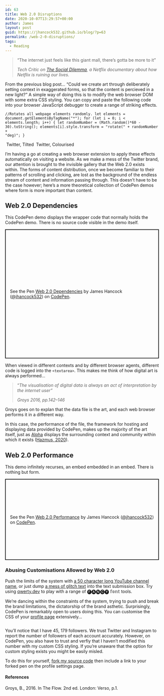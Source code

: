 ```yaml
---
id: 63
title: Web 2.0 Disruptions
date: 2020-10-07T13:29:57+00:00
author: James
layout: post
guid: https://jhancock532.github.io/blog/?p=63
permalink: /web-2-0-disruptions/
tags:
  - Reading
---
```

<blockquote class="wp-block-quote">
  <p>
    &#8220;The internet just feels like this giant mall, there&#8217;s gotta be more to it&#8221;
  </p>
  
  <cite>Tech Critic on <a href="https://www.thesocialdilemma.com/">The Social Dilemma</a>, a Netflix documentary about how Netflix is ruining our lives.</cite>
</blockquote>

From the previous blog post&#8230; &#8220;Could we create art through deliberately setting context in exaggerated forms, so that the content is percieved in a new light?&#8221; A simple way of doing this is to modify the web browser DOM with some extra CSS styling. You can copy and paste the following code into your browser JavaScript debugger to create a range of striking effects.

<!--more-->

<code>//Rotates all webpage elements randomly.
let elements = document.getElementsByTagName("*");
for (let i = 0; i &lt; elements.length; i++) {
  let randomNumber = (Math.random()*60 - 30).toString();
  elements&#91;i].style.transform = "rotate(" + randomNumber + "deg)";
}</code>

<img loading="lazy" src="https://jhancock532.github.io/blog/wp-content/uploads/2020/10/incredible-1024x576.png" alt="" class="wp-image-138" srcset="https://jhancock532.github.io/blog/wp-content/uploads/2020/10/incredible-1024x576.png 1024w, https://jhancock532.github.io/blog/wp-content/uploads/2020/10/incredible-300x169.png 300w, https://jhancock532.github.io/blog/wp-content/uploads/2020/10/incredible-768x432.png 768w, https://jhancock532.github.io/blog/wp-content/uploads/2020/10/incredible-1536x864.png 1536w, https://jhancock532.github.io/blog/wp-content/uploads/2020/10/incredible.png 1920w" sizes="(max-width: 767px) 89vw, (max-width: 1000px) 54vw, (max-width: 1071px) 543px, 580px" />
Twitter, Tilted

<img loading="lazy" src="https://jhancock532.github.io/blog/wp-content/uploads/2020/10/huh-1024x576.png" alt="" class="wp-image-135" srcset="https://jhancock532.github.io/blog/wp-content/uploads/2020/10/huh-1024x576.png 1024w, https://jhancock532.github.io/blog/wp-content/uploads/2020/10/huh-300x169.png 300w, https://jhancock532.github.io/blog/wp-content/uploads/2020/10/huh-768x432.png 768w, https://jhancock532.github.io/blog/wp-content/uploads/2020/10/huh-1536x864.png 1536w, https://jhancock532.github.io/blog/wp-content/uploads/2020/10/huh.png 1920w" sizes="(max-width: 767px) 89vw, (max-width: 1000px) 54vw, (max-width: 1071px) 543px, 580px" />
Twitter, Colourised

I&#8217;m having a go at creating a web browser extension to apply these effects automatically on visiting a website. As we make a mess of the Twitter brand, our attention is brought to the invisible gallery that the Web 2.0 exists within. The forms of content distribution, once we become familiar to their patterns of scrolling and clicking, are lost as the background of the endless stream of content and information passing through. This doesn&#8217;t have to be the case however; here&#8217;s a more theoretical collection of CodePen demos where form is more important than content.

## Web 2.0 Dependencies

This CodePen demo displays the wrapper code that normally holds the CodePen demo. There is no source code visible in the demo itself.

<p class="codepen" data-height="422" data-theme-id="dark" data-default-tab="result" data-user="jhancock532" data-slug-hash="gOMpVXZ" style="height: 422px; box-sizing: border-box; display: flex; align-items: center; justify-content: center; border: 2px solid; margin: 1em 0; padding: 1em;" data-pen-title="Web 2.0 Dependencies">
  <span>See the Pen <a href="https://codepen.io/jhancock532/pen/gOMpVXZ"> Web 2.0 Dependencies</a> by James Hancock (<a href="https://codepen.io/jhancock532">@jhancock532</a>) on <a href="https://codepen.io">CodePen</a>.</span>
</p>

When viewed in different contexts and by different browser agents, different code is logged into the `<textarea>`. This makes me think of how digital art is always performed&#8230;

<blockquote class="wp-block-quote">
  <p>
    &#8220;<em>The visualisation of digital data is always an act of interpretation by the internet user”</em>
  </p>
  
  <cite>Groys 2016, pp.142–146</cite>
</blockquote>

Groys goes on to explan that the data file is the art, and each web browser performs it in a different way. 

In this case, the performance of the file, the framework for hosting and displaying data provided by CodePen, makes up the majority of the art itself, just as [Alpha](https://superrare.co/artwork-v2/alpha-7713) displays the surrounding context and community within which it exists ([Hazmus, 2020](https://beta.cent.co/Hazmus/+yeln0j)). 

## Web 2.0 Performance

This demo infinitely recurses, an embed embedded in an embed. There is nothing but form.

<p class="codepen" data-height="265" data-theme-id="dark" data-default-tab="result" data-user="jhancock532" data-slug-hash="WNxQzJy" style="height: 265px; box-sizing: border-box; display: flex; align-items: center; justify-content: center; border: 2px solid; margin: 1em 0; padding: 1em;" data-pen-title="Web 2.0 Performance">
  <span>See the Pen <a href="https://codepen.io/jhancock532/pen/WNxQzJy"> Web 2.0 Performance</a> by James Hancock (<a href="https://codepen.io/jhancock532">@jhancock532</a>) on <a href="https://codepen.io">CodePen</a>.</span>
</p>

### Abusing Customisations Allowed by Web 2.0

Push the limits of the system with [a 50 character long YouTube channel name](https://www.youtube.com/watch?v=GhtJnFfj_3Y), or just dump <a href="http://animalswithinanimals.com/generator/generator.html" data-type="URL" data-id="http://animalswithinanimals.com/generator/generator.html">a mess of glitch text</a> into the text submission box. Try using [qwerty.dev](https://qwerty.dev/fancy-font-generator/) to play with a range of 🅕🅐🅝🅒🅨 𝕗𝕠𝕟𝕥 tools.

We&#8217;re dancing within the constraints of the system, trying to push and break the brand limitations, the dictatorship of the brand asthetic. Surprisingly, CodePen is remarkably open to users doing this. You can customise the CSS of your [profile page](https://codepen.io/jhancock532/) extensively&#8230;

<img loading="lazy" src="https://jhancock532.github.io/blog/wp-content/uploads/2020/10/image-1024x576.png" alt="" class="wp-image-107" srcset="https://jhancock532.github.io/blog/wp-content/uploads/2020/10/image-1024x576.png 1024w, https://jhancock532.github.io/blog/wp-content/uploads/2020/10/image-300x169.png 300w, https://jhancock532.github.io/blog/wp-content/uploads/2020/10/image-768x432.png 768w, https://jhancock532.github.io/blog/wp-content/uploads/2020/10/image-1536x864.png 1536w, https://jhancock532.github.io/blog/wp-content/uploads/2020/10/image.png 1920w" sizes="(max-width: 767px) 89vw, (max-width: 1000px) 54vw, (max-width: 1071px) 543px, 580px" /> 

You&#8217;ll notice that I have 45, 179 followers. We trust Twitter and Instagram to report the number of followers of each account accurately. However, on CodePen, you also have to trust and verfiy that I haven&#8217;t modified this number with my custom CSS styling. If you&#8217;re unaware that the option for custom styling exists you might be easily misled.

To do this for yourself, [fork my source code](https://codepen.io/jhancock532/pen/ExyVYxQ) then include a link to your forked pen on the profile settings page. 

#### References

Groys, B., 2016. In The Flow. 2nd ed. London: Verso, p.1.